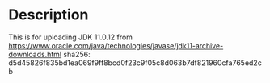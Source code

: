 # Description
This is for uploading JDK 11.0.12 from https://www.oracle.com/java/technologies/javase/jdk11-archive-downloads.html
sha256: d5d45826f835bd1ea069f9ff8bcd0f23c9f05c8d063b7df821960cfa765ed2cb